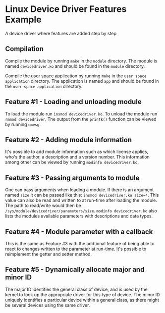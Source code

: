 # Linux Device Driver Features Example
A device driver where features are added step by step

## Compilation
Compile the module by running `make` in the `module` directory. The module is named `devicedriver.ko` and should be found in the `module` directory.

Compile the user space application by running `make` in the `user space application` directory. The application is named `app` and should be found in the `user space application` directory.

## Feature #1 - Loading and unloading module
To load the module run `insmod devicedriver.ko`. To unload the module run `rmmod devicedriver`. The output from the `printk()` function can be viewed by running `dmesg`.

## Feature #2 - Adding module information
It's possible to add module information such as which license applies, who's the author, a description and a version number. This information among other can be viewed by running `modinfo devicedriver.ko`.

## Feature #3 - Passing arguments to module
One can pass arguments when loading a module. If there is an argument named `size` it can be passed like this: `insmod devicedriver.ko size=4`. This value can also be read and written to at run-time after loading the module. The path to read/write would then be `/sys/module/devicedriver/parameters/size`. `modinfo devicedriver.ko` also lists the modules available parameters with descriptions and data types.

## Feature #4 - Module parameter with a callback
This is the same as Feature #3 with the addtional feature of being able to react to changes written to the parameter at run-time. It's possible to reimplement the getter and setter method.

## Feature #5 - Dynamically allocate major and minor ID
The major ID identifies the general class of device, and is used by the kernel to look up the appropriate driver for this type of device. The minor ID uniquely identifies a particular device within a general class, as there might be several devices using the same driver.
